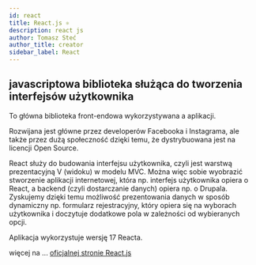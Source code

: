 ```yaml
---
id: react
title: React.js ⚛️
description: react js
author: Tomasz Steć
author_title: creator
sidebar_label: React
---
```


## javascriptowa biblioteka służąca do tworzenia interfejsów użytkownika

To główna biblioteka front-endowa wykorzystywana a aplikacji.

Rozwijana jest główne przez developerów Facebooka i Instagrama, ale także przez dużą społeczność dzięki temu, że dystrybuowana jest na licencji Open Source.

React służy do budowania interfejsu użytkownika, czyli jest warstwą prezentacyjną V (widoku) w modelu MVC. Można więc sobie wyobrazić stworzenie aplikacji internetowej, która np. interfejs użytkownika opiera o React, a backend (czyli dostarczanie danych) opiera np. o Drupala. Zyskujemy dzięki temu możliwość prezentowania danych w sposób dynamiczny np. formularz rejestracyjny, który opiera się na wyborach użytkownika i doczytuje dodatkowe pola w zależności od wybieranych opcji.

Aplikacja wykorzystuje wersję 17 Reacta.

więcej na ... [oficjalnej stronie React.js](https://pl.reactjs.org/)
